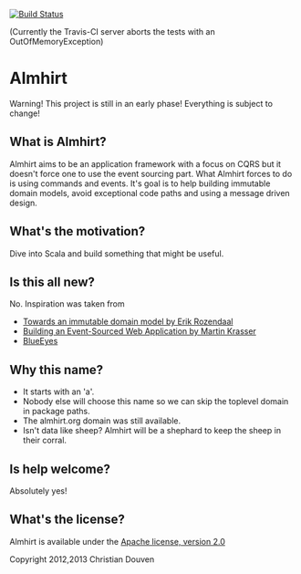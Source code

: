 [![Build Status](https://secure.travis-ci.org/chridou/almhirt.png)](http://travis-ci.org/chridou/almhirt)

(Currently the Travis-CI server aborts the tests with an OutOfMemoryException)

# Almhirt

Warning! This project is still in an early phase! Everything is subject to change! 

## What is Almhirt?

Almhirt aims to be an application framework with a focus on CQRS but it doesn't force one to use the event sourcing part.
What Almhirt forces to do is using commands and events.
It's goal is to help building immutable domain models, avoid exceptional code paths and using a message driven design.

## What's the motivation?

Dive into Scala and build something that might be useful. 

## Is this all new?

No. Inspiration was taken from
* [Towards an immutable domain model by Erik Rozendaal](http://blog.zilverline.com/2011/02/01/towards-an-immutable-domain-model-introduction-part-1/)
* [Building an Event-Sourced Web Application by Martin Krasser](http://krasserm.blogspot.de/2011/11/building-event-sourced-web-application.html)
* [BlueEyes](http://noelwelsh.com/blueeyes/concurrency.html)

## Why this name?

* It starts with an 'a'.
* Nobody else will choose this name so we can skip the toplevel domain in package paths.
* The almhirt.org domain was still available.
* Isn't data like sheep? Almhirt will be a shephard to keep the sheep in their corral.

## Is help welcome?

Absolutely yes!

## What's the license?

Almhirt is available under the [Apache license, version 2.0](http://www.apache.org/licenses/LICENSE-2.0.html)

Copyright 2012,2013 Christian Douven

